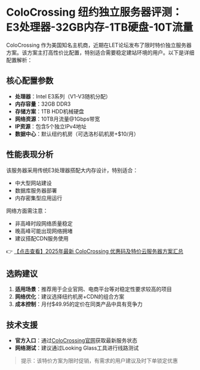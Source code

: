 # ColoCrossing 纽约独立服务器评测：E3处理器-32GB内存-1TB硬盘-10T流量

ColoCrossing 作为美国知名主机商，近期在LET论坛发布了限时特价独立服务器方案。该方案主打高性价比配置，特别适合需要稳定建站环境的用户。以下是详细配置解析：

## 核心配置参数
- **处理器**：Intel E3系列（V1-V3随机分配）
- **内存容量**：32GB DDR3
- **存储方案**：1TB HDD机械硬盘
- **网络资源**：10TB月流量@1Gbps带宽
- **IP资源**：包含5个独立IPv4地址
- **数据中心**：默认纽约机房（可选洛杉矶机房+$10/月）

## 性能表现分析
该服务器采用传统E3处理器搭配大内存设计，特别适合：
- 中大型网站建设
- 数据库服务器部署
- 内存密集型应用运行

网络方面需注意：
- 非高峰时段网络质量稳定
- 晚高峰可能出现网络拥堵
- 建议搭配CDN服务使用

👉 [【点击查看】2025年最新 ColoCrossing 优惠码及特价云服务器方案汇总](https://bit.ly/ColoCrossing)

## 选购建议
1. **适用场景**：推荐用于企业官网、电商平台等对稳定性要求较高的项目
2. **网络优化**：建议选择纽约机房+CDN的组合方案
3. **成本控制**：月付$49.95的定价在同类产品中具有竞争力

## 技术支援
- **官方入口**：通过[ColoCrossing官网](https://bit.ly/ColoCrossing)获取最新服务状态
- **网络测试**：建议通过Looking Glass工具进行线路测试

> 提示：该特价方案为限时促销，有需求的用户建议及时下单锁定优惠